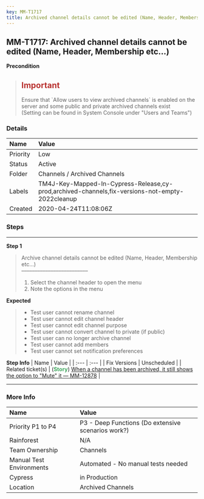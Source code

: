 ```yaml
---
key: MM-T1717
title: Archived channel details cannot be edited (Name, Header, Membership etc...)
---
```


## MM-T1717: Archived channel details cannot be edited (Name, Header, Membership etc...)

**Precondition**

> <article><h1><span style="color: rgb(184, 49, 47);">Important</span></h1>Ensure that `Allow users to view archived channels` is enabled on the server and some public and private archived channels exist<br>(Setting can be found in System Console under "Users and Teams")</article>

### Details

| Name     | Value                                                                                           |
| :------- | :---------------------------------------------------------------------------------------------- |
| Priority | Low                                                                                             |
| Status   | Active                                                                                          |
| Folder   | Channels / Archived Channels                                                                    |
| Labels   | TM4J-Key-Mapped-In-Cypress-Release,cy-prod,archived-channels,fix-versions-not-empty-2022cleanup |
| Created  | 2020-04-24T11:08:06Z                                                                            |

### Steps

<hr/>

**Step 1**

> <article>Archive channel details cannot be edited (Name, Header, Membership etc...)<br>–––––––––––––––––––––––––<ol><li>Select the channel header to open the menu</li><li>Note the options in the menu</li></ol></article>

**Expected**

> <article><ul><li>Test user cannot rename channel</li><li>Test user cannot edit channel header</li><li>Test user cannot edit channel purpose</li><li>Test user cannot convert channel to private (if public)</li><li>Test user can no longer archive channel</li><li>Test user cannot add members</li><li>Test user cannot set notification preferences</li></ul></article>

**Step Info**
| Name | Value |
| :--- | :--- |
| Fix Versions | Unscheduled |
| Related ticket(s) | (<strong><span style="color: rgb(65, 168, 95);">Story</span></strong>)&nbsp;<a href="https://mattermost.atlassian.net/browse/MM-12878">When a channel has been archived, it still shows the option to "Mute" it — MM-12878</a> |

<hr/>

### More Info

| Name                     | Value                                              |
| :----------------------- | :------------------------------------------------- |
| Priority P1 to P4        | P3 - Deep Functions (Do extensive scenarios work?) |
| Rainforest               | N/A                                                |
| Team Ownership           | Channels                                           |
| Manual Test Environments | Automated - No manual tests needed                 |
| Cypress                  | in Production                                      |
| Location                 | Archived Channels                                  |
